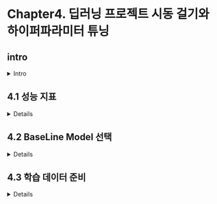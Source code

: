 # Chapter4. 딥러닝 프로젝트 시동 걸기와 하이퍼파라미터 튜닝

## intro
<details>
<summary>Intro</summary>

* 딥러닝 개발은 경험에 의존하는 바가 크다. 

* 고려할 것들에 대한 내용은 아래와 같다.
    - 신경망 구조는 무엇으로
    - 은닉층의 갯수 설정
    - 층의 유닛과 필터의 수
    - 학습률의 설정
    - 활성화 함수 종류
    - 데이터 수집 vs 하이퍼 파라미터 튜닝

</details>

## 4.1 성능 지표 
<details>

* 모델의 평가지표에는 정확도, 재현율, 정밀도, F1-Score등이 존재한다. 
어떤 평가지표가 정답이 아닌 상황에 따라 평가지표를 취사 선택해야 한다.

* Confusion Matrix의 사용 

* F1-Score는 정밀도와 재현율의 조화평균, 서로 Trade-off의 관계 

</details>

## 4.2 BaseLine Model 선택 
<details>

* 베이스 라인 선택시 고려해야할 부분은 다음과 같다.
    - 신경망 유형 선택 (MLP, CNN, RNN ... )
    - 혹시 Object Detection 인가 ?
    - 신경망의 층수, 활성화 함수, 최적화 알고리즘의 선택
    - 드롭아웃, 배치정규화, L2 규제 유형의 모델 규제 선택 

* 전이학습 모델이 무엇을 학습했는지를 알고 있다면 내가 직면한 문제와 유사한 전이학습 모델의 사용을 고려해봄직 하다.

* AlexNet (구조 알아둘 것)
    - 5개의 합성곱층 + 2개의 전결합층 
    - 층의 깊이(필터 수) : 합성곱층 96, 256, 384, 385, 256
    - 필터 크기 : 11, 5, 3, 3
    - 은닉층 : Relu
    - 합성곱 층에서는 MaxPool 적용
    - 전결합층(출력층 이전)의 뉴런은 4096
    - 출력층 뉴런 갯수 1000개, softmax 사용 

* AlexNet, ResNet, Inception의 구조는 익혀둘것 (특히, skip connection)

</details>

## 4.3 학습 데이터 준비 
<details>

* train, valid, test 데이터의 분할에 대한 내용

* 하나의 epoch 마다 loss, acc가 출력 

</details>